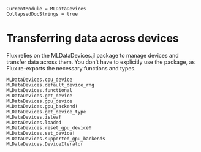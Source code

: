 ```@meta
CurrentModule = MLDataDevices
CollapsedDocStrings = true
```

# Transferring data across devices

Flux relies on the MLDataDevices.jl package to manage devices and transfer data across them. You don't have to explicitly use the package, as Flux re-exports the necessary functions and types.

```@docs
MLDataDevices.cpu_device
MLDataDevices.default_device_rng
MLDataDevices.functional
MLDataDevices.get_device
MLDataDevices.gpu_device
MLDataDevices.gpu_backend!
MLDataDevices.get_device_type
MLDataDevices.isleaf
MLDataDevices.loaded
MLDataDevices.reset_gpu_device!
MLDataDevices.set_device!
MLDataDevices.supported_gpu_backends
MLDataDevices.DeviceIterator
```
